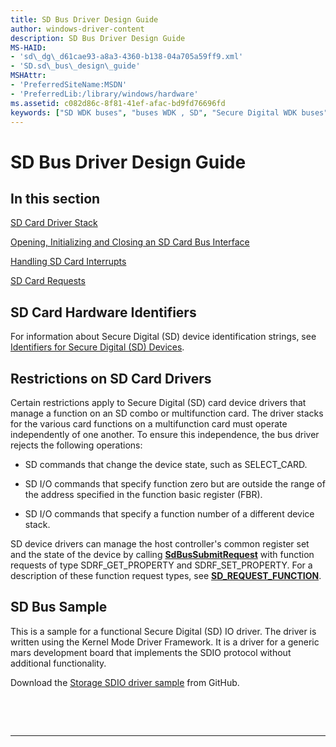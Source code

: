 ```yaml
---
title: SD Bus Driver Design Guide
author: windows-driver-content
description: SD Bus Driver Design Guide
MS-HAID:
- 'sd\_dg\_d61cae93-a8a3-4360-b138-04a705a59ff9.xml'
- 'SD.sd\_bus\_design\_guide'
MSHAttr:
- 'PreferredSiteName:MSDN'
- 'PreferredLib:/library/windows/hardware'
ms.assetid: c082d86c-8f81-41ef-afac-bd9fd76696fd
keywords: ["SD WDK buses", "buses WDK , SD", "Secure Digital WDK buses", "memory cards WDK SD bus"]
---
```


# SD Bus Driver Design Guide


## In this section
[SD Card Driver Stack](https://msdn.microsoft.com/library/windows/hardware/ff537964)

[Opening, Initializing and Closing an SD Card Bus Interface](https://msdn.microsoft.com/library/windows/hardware/ff537442)

[Handling SD Card Interrupts](https://msdn.microsoft.com/library/windows/hardware/ff537177)

[SD Card Requests](https://msdn.microsoft.com/library/windows/hardware/ff537983)
 

## SD Card Hardware Identifiers


For information about Secure Digital (SD) device identification strings, see [Identifiers for Secure Digital (SD) Devices](https://msdn.microsoft.com/library/windows/hardware/ff546279).

## Restrictions on SD Card Drivers


Certain restrictions apply to Secure Digital (SD) card device drivers that manage a function on an SD combo or multifunction card. The driver stacks for the various card functions on a multifunction card must operate independently of one another. To ensure this independence, the bus driver rejects the following operations:

-   SD commands that change the device state, such as SELECT\_CARD.

-   SD I/O commands that specify function zero but are outside the range of the address specified in the function basic register (FBR).

-   SD I/O commands that specify a function number of a different device stack.

SD device drivers can manage the host controller's common register set and the state of the device by calling [**SdBusSubmitRequest**](https://msdn.microsoft.com/library/windows/hardware/ff537909) with function requests of type SDRF\_GET\_PROPERTY and SDRF\_SET\_PROPERTY. For a description of these function request types, see [**SD\_REQUEST\_FUNCTION**](https://msdn.microsoft.com/library/windows/hardware/ff538012).

## SD Bus Sample


This is a sample for a functional Secure Digital (SD) IO driver. The driver is written using the Kernel Mode Driver Framework. It is a driver for a generic mars development board that implements the SDIO protocol without additional functionality.

Download the [Storage SDIO driver sample](http://go.microsoft.com/fwlink/p/?LinkId=617953) from GitHub.

 

 


--------------------


